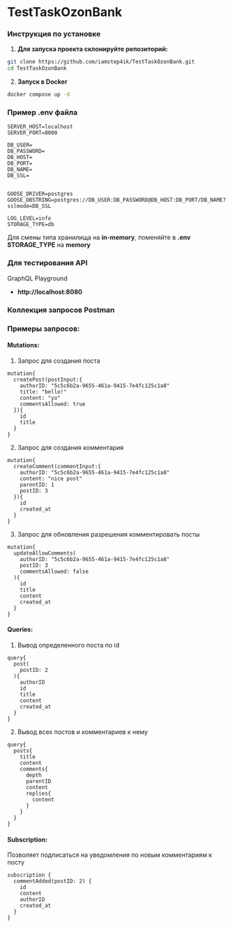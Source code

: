 # TestTaskOzonBank


### Инструкция по установке

1. **Для запуска проекта склонируйте репозиторий:**
```bash
git clone https://github.com/iamstep4ik/TestTaskOzonBank.git
cd TestTaskOzonBank
```

2. **Запуск в Docker**
```bash
docker compose up -d
```

### Пример .env файла
```code
SERVER_HOST=localhost
SERVER_PORT=8000

DB_USER=
DB_PASSWORD=
DB_HOST=
DB_PORT=
DB_NAME=
DB_SSL=


GOOSE_DRIVER=postgres
GOOSE_DBSTRING=postgres://DB_USER:DB_PASSWORD@DB_HOST:DB_PORT/DB_NAME?sslmode=DB_SSL

LOG_LEVEL=info
STORAGE_TYPE=db
```
Для смены типа хранилища на **in-memory**, поменяйте в **.env**  **STORAGE_TYPE** на **memory**

### Для тестирования API 

GraphQL Playground
 * **http://localhost:8080**

### Коллекция запросов Postman


### Примеры запросов:
####  Mutations:
1. Запрос для создания поста
```code
mutation{
  createPost(postInput:{
    authorID: "5c5c6b2a-9655-461a-9415-7e4fc125c1a8"
    title: "bello!"
    content: "yo"
    commentsAllowed: true
  }){
    id
    title
  }
}
```

2. Запрос для создания комментария
```code
mutation{
  createComment(commentInput:{
    authorID: "5c5c6b2a-9655-461a-9415-7e4fc125c1a8"
    content: "nice post"
    parentID: 1
    postID: 3
  }){
    id
    created_at
  }
}
```
3. Запрос для обновления разрешения комментировать посты
```code
mutation{
  updateAllowComments(
    authorID: "5c5c6b2a-9655-461a-9415-7e4fc125c1a8"
    postID: 3
    commentsAllowed: false
  ){
    id
    title
    content
    created_at
  }
}
```

####  Queries:
1. Вывод определенного поста по id
```code
query{
  post(
    postID: 2
  ){
    authorID
    id
    title
    content
    created_at
  }
}
```

2. Вывод всех постов и комментариев к нему
```code
query{
  posts{
    title
    content
    comments{
      depth
      parentID
      content
      replies{
        content
      }
    }
  }
}
```


####  Subscription:

Позволяет подписаться на уведомления по новым комментариям к посту
```code
subscription {
  commentAdded(postID: 2) {
    id
    content
    authorID
    created_at
  }
}
```
